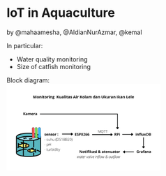 # IoT in Aquaculture
by @mahaamesha, @AldianNurAzmar, @kemal

In particular:
- Water quality monitoring
- Size of catfish monitoring

Block diagram: \
<img width="70%" src="./img/blockDiagram.png">
